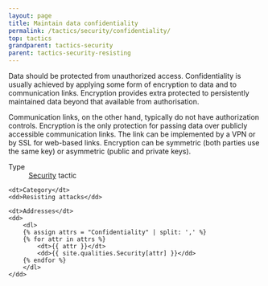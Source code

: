 ```yaml
---
layout: page
title: Maintain data confidentiality
permalink: /tactics/security/confidentiality/
top: tactics
grandparent: tactics-security
parent: tactics-security-resisting
---
```


Data should be protected from unauthorized access. Confidentiality is usually achieved by applying some form of encryption to data and to communication links.
Encryption provides extra protected to persistently maintained data beyond that available from authorisation.

Communication links, on the other hand, typically do not have authorization controls. Encryption is the only protection for passing data over publicly
accessible communication links. The link can be implemented by a VPN or by SSL for web-based links. Encryption can be symmetric (both parties use the same key)
or asymmetric (public and private keys).

<dl>
    <dt>Type</dt>
    <dd><a href="{{ '/quality/security/' | relative_url }}">Security</a> tactic</dd>
    
    <dt>Category</dt>
    <dd>Resisting attacks</dd>
    
    <dt>Addresses</dt>
    <dd>
        <dl>
        {% assign attrs = "Confidentiality" | split: ',' %}
        {% for attr in attrs %}
            <dt>{{ attr }}</dt>
            <dd>{{ site.qualities.Security[attr] }}</dd>
        {% endfor %}
        </dl>
    </dd>
</dl>
